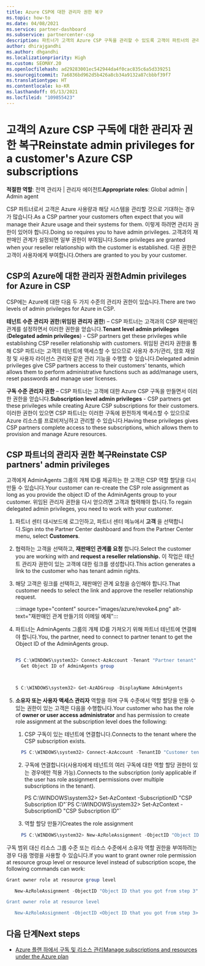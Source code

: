 ```yaml
---
title: Azure CSP에 대한 관리자 권한 복구
ms.topic: how-to
ms.date: 04/08/2021
ms.service: partner-dashboard
ms.subservice: partnercenter-csp
description: 파트너가 고객의 Azure CSP 구독을 관리할 수 있도록 고객이 파트너의 관리자 권한을 복구하도록 돕는 방법에 대해 알아봅니다.
author: dhirajgandhi
ms.author: dhgandhi
ms.localizationpriority: High
ms.custom: SEOMAY.20
ms.openlocfilehash: ad29283001ec542944da4f0cac835c6a5d339251
ms.sourcegitcommit: 7a6836bd962d5b426a8cb34a9132a87cbbbf39f7
ms.translationtype: HT
ms.contentlocale: ko-KR
ms.lasthandoff: 05/13/2021
ms.locfileid: "109855423"
---
```

# <a name="reinstate-admin-privileges-for-a-customers-azure-csp-subscriptions"></a><span data-ttu-id="35007-103">고객의 Azure CSP 구독에 대한 관리자 권한 복구</span><span class="sxs-lookup"><span data-stu-id="35007-103">Reinstate admin privileges for a customer's Azure CSP subscriptions</span></span>  

<span data-ttu-id="35007-104">**적절한 역할**: 전역 관리자 | 관리자 에이전트</span><span class="sxs-lookup"><span data-stu-id="35007-104">**Appropriate roles**: Global admin | Admin agent</span></span>

<span data-ttu-id="35007-105">CSP 파트너로서 고객은 Azure 사용량과 해당 시스템을 관리할 것으로 기대하는 경우가 많습니다.</span><span class="sxs-lookup"><span data-stu-id="35007-105">As a CSP partner your customers often expect that you will manage their Azure usage and their systems for them.</span></span> <span data-ttu-id="35007-106">이렇게 하려면 관리자 권한이 있어야 합니다.</span><span class="sxs-lookup"><span data-stu-id="35007-106">Doing so requires you to have admin privileges.</span></span> <span data-ttu-id="35007-107">고객과의 재판매인 관계가 설정되면 일부 권한이 부여됩니다.</span><span class="sxs-lookup"><span data-stu-id="35007-107">Some privileges are granted when your reseller relationship with the customer is established.</span></span> <span data-ttu-id="35007-108">다른 권한은 고객이 사용자에게 부여합니다.</span><span class="sxs-lookup"><span data-stu-id="35007-108">Others are granted to you by your customer.</span></span>

## <a name="admin-privileges-for-azure-in-csp"></a><span data-ttu-id="35007-109">CSP의 Azure에 대한 관리자 권한</span><span class="sxs-lookup"><span data-stu-id="35007-109">Admin privileges for Azure in CSP</span></span>

<span data-ttu-id="35007-110">CSP에는 Azure에 대한 다음 두 가지 수준의 관리자 권한이 있습니다.</span><span class="sxs-lookup"><span data-stu-id="35007-110">There are two levels of admin privileges for Azure in CSP.</span></span>

<span data-ttu-id="35007-111">**테넌트 수준 관리자 권한**(**위임된 관리자 권한**) – CSP 파트너는 고객과의 CSP 재판매인 관계를 설정하면서 이러한 권한을 얻습니다.</span><span class="sxs-lookup"><span data-stu-id="35007-111">**Tenant level admin privileges** (**Delegated admin privileges**) -  CSP partners get these privileges while establishing CSP reseller relationship with customers.</span></span> <span data-ttu-id="35007-112">위임된 관리자 권한을 통해 CSP 파트너는 고객의 테넌트에 액세스할 수 있으므로 사용자 추가/관리, 암호 재설정 및 사용자 라이선스 관리와 같은 관리 기능을 수행할 수 있습니다.</span><span class="sxs-lookup"><span data-stu-id="35007-112">Delegated admin privileges give CSP partners access to their customers' tenants, which allows them to perform administrative functions such as add/manage users, reset passwords and manage user licenses.</span></span>

<span data-ttu-id="35007-113">**구독 수준 관리자 권한** – CSP 파트너는 고객에 대한 Azure CSP 구독을 만들면서 이러한 권한을 얻습니다.</span><span class="sxs-lookup"><span data-stu-id="35007-113">**Subscription level admin privileges** - CSP partners get these privileges while creating Azure CSP subscriptions for their customers.</span></span> <span data-ttu-id="35007-114">이러한 권한이 있으면 CSP 파트너는 이러한 구독에 완전하게 액세스할 수 있으므로 Azure 리소스를 프로비저닝하고 관리할 수 있습니다.</span><span class="sxs-lookup"><span data-stu-id="35007-114">Having these privileges gives CSP partners complete access to these subscriptions, which allows them to provision and manage Azure resources.</span></span>

## <a name="reinstate-csp-partners-admin-privileges"></a><span data-ttu-id="35007-115">CSP 파트너의 관리자 권한 복구</span><span class="sxs-lookup"><span data-stu-id="35007-115">Reinstate CSP partners' admin privileges</span></span>

<span data-ttu-id="35007-116">고객에게 AdminAgents 그룹의 개체 ID를 제공하는 한 고객은 CSP 역할 할당을 다시 만들 수 있습니다.</span><span class="sxs-lookup"><span data-stu-id="35007-116">Your customer can re-create the CSP role assignment as long as you provide the object ID of the AdminAgents group to your customer.</span></span> <span data-ttu-id="35007-117">위임된 관리자 권한을 다시 얻으려면 고객과 협력해야 합니다.</span><span class="sxs-lookup"><span data-stu-id="35007-117">To regain delegated admin privileges, you need to work with your customer.</span></span>

1. <span data-ttu-id="35007-118">파트너 센터 대시보드에 로그인하고, 파트너 센터 메뉴에서 **고객** 을 선택합니다.</span><span class="sxs-lookup"><span data-stu-id="35007-118">Sign into the Partner Center dashboard and from the Partner Center menu, select **Customers**.</span></span>

2. <span data-ttu-id="35007-119">협력하는 고객을 선택하고, **재판매인 관계를 요청** 합니다.</span><span class="sxs-lookup"><span data-stu-id="35007-119">Select the customer you are working with and **request a reseller relationship.**</span></span> <span data-ttu-id="35007-120">이 작업은 테넌트 관리자 권한이 있는 고객에 대한 링크를 생성합니다.</span><span class="sxs-lookup"><span data-stu-id="35007-120">This action generates a link to the customer who has tenant admin rights.</span></span>

3. <span data-ttu-id="35007-121">해당 고객은 링크를 선택하고, 재판매인 관계 요청을 승인해야 합니다.</span><span class="sxs-lookup"><span data-stu-id="35007-121">That customer needs to select the link and approve the reseller relationship request.</span></span>

   :::image type="content" source="images/azure/revoke4.png" alt-text="재판매인 관계 만들기의 이메일 예제":::

4. <span data-ttu-id="35007-123">파트너는 AdminAgents 그룹의 개체 ID를 가져오기 위해 파트너 테넌트에 연결해야 합니다.</span><span class="sxs-lookup"><span data-stu-id="35007-123">You, the partner, need to connect to partner tenant to get the Object ID of the AdminAgents group.</span></span>

  
    ```powershell

    PS C:\WINDOWS\system32> Connect-AzAccount -Tenant "Partner tenant"
      Get Object ID of AdminAgents group
   
    

   S C:\WINDOWS\system32> Get-AzADGroup -DisplayName AdminAgents
    ```


5. <span data-ttu-id="35007-124">**소유자 또는 사용자 액세스 관리자** 역할을 하며 구독 수준에서 역할 할당을 만들 수 있는 권한이 있는 고객은 다음을 수행합니다.</span><span class="sxs-lookup"><span data-stu-id="35007-124">Your customer who has the role of **owner or user access administrator** and has permission to create role assignment at the subscription level does the following:</span></span>


    1. <span data-ttu-id="35007-125">CSP 구독이 있는 테넌트에 연결합니다.</span><span class="sxs-lookup"><span data-stu-id="35007-125">Connects to the tenant where the CSP subscription exists.</span></span>
      ```powershell
        PS C:\WINDOWS\system32> Connect-AzAccount -TenantID "Customer tenant"
      ```

    2. <span data-ttu-id="35007-126">구독에 연결합니다(사용자에게 테넌트의 여러 구독에 대한 역할 할당 권한이 있는 경우에만 적용 가능).</span><span class="sxs-lookup"><span data-stu-id="35007-126">Connects to the subscription (only applicable if the user has role assignment permissions over multiple subscriptions in the tenant).</span></span>
   
         <span data-ttu-id="35007-127">PS C:\WINDOWS\system32> Set-AzContext -SubscriptionID "CSP Subscription ID"\`</span><span class="sxs-lookup"><span data-stu-id="35007-127">PS C:\WINDOWS\system32> Set-AzContext -SubscriptionID "CSP Subscription ID"\`</span></span>


    3. <span data-ttu-id="35007-128">역할 할당 만들기</span><span class="sxs-lookup"><span data-stu-id="35007-128">Creates the role assignment</span></span>
    
    ```powershell
      PS C:\WINDOWS\system32> New-AzRoleAssignment -ObjectID "Object ID of the Admin Agents group- needs to be provided by partner" -RoleDefinitionName "Owner" -Scope "/subscriptions/CSP subscription ID"
    ```


<span data-ttu-id="35007-129">구독 범위 대신 리소스 그룹 수준 또는 리소스 수준에서 소유자 역할 권한을 부여하려는 경우 다음 명령을 사용할 수 있습니다.</span><span class="sxs-lookup"><span data-stu-id="35007-129">If you want to grant owner role permission at resource group level or resource level instead of subscription scope, the following commands can work:</span></span>


```powershell
Grant owner role at resource group level

   New-AzRoleAssignment -ObjectID "Object ID that you got from step 3" -RoleDefinitionName Owner -Scope "/subscriptions/"SubscriptionID of CSP subscription"/resourceGroups/"Resource group name"

Grant owner role at resource level

   New-AzRoleAssignment -ObjectID <Object ID that you got from step 3> -RoleDefinitionName Owner -Scope "Resource URI"
```


## <a name="next-steps"></a><span data-ttu-id="35007-130">다음 단계</span><span class="sxs-lookup"><span data-stu-id="35007-130">Next steps</span></span>

- [<span data-ttu-id="35007-131">Azure 플랜 하에서 구독 및 리소스 관리</span><span class="sxs-lookup"><span data-stu-id="35007-131">Manage subscriptions and resources under the Azure plan</span></span>](azure-plan-manage.md)
